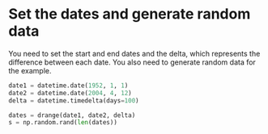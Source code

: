 # Set the dates and generate random data

You need to set the start and end dates and the delta, which represents the difference between each date. You also need to generate random data for the example.

```python
date1 = datetime.date(1952, 1, 1)
date2 = datetime.date(2004, 4, 12)
delta = datetime.timedelta(days=100)

dates = drange(date1, date2, delta)
s = np.random.rand(len(dates))
```
